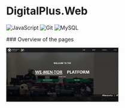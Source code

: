 # DigitalPlus.Web

<p align="left">
 <img alt="JavaScript" width="50px" src="https://cdn.jsdelivr.net/gh/devicons/devicon/icons/javascript/javascript-original.svg" />
  <img alt="Git" width="50px" src="https://cdn.jsdelivr.net/gh/devicons/devicon/icons/git/git-original.svg" />
 <img alt="MySQL" width="50px" src="https://cdn.jsdelivr.net/gh/devicons/devicon/icons/mysql/mysql-original-wordmark.svg" />
</p>
### Overview of the pages
<p align="left">
  <!-- Fixing the file path by replacing spaces with %20 and ensuring the correct folder structure -->
  <img src="landing.png" alt="landing" width="300px"/>
  
</p>

